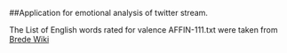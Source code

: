 ##Application for emotional analysis of twitter stream.

The List of English words rated for valence AFFIN-111.txt were taken from [Brede Wiki](http://neuro.imm.dtu.dk/wiki/AFINN/)